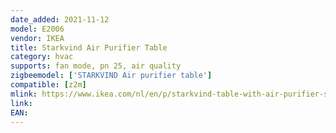 ```yaml
---
date_added: 2021-11-12
model: E2006
vendor: IKEA
title: Starkvind Air Purifier Table
category: hvac
supports: fan mode, pn 25, air quality
zigbeemodel: ['STARKVIND Air purifier table']
compatible: [z2m]
mlink: https://www.ikea.com/nl/en/p/starkvind-table-with-air-purifier-stained-oak-veneer-white-80461945/
link: 
EAN: 
---
```

